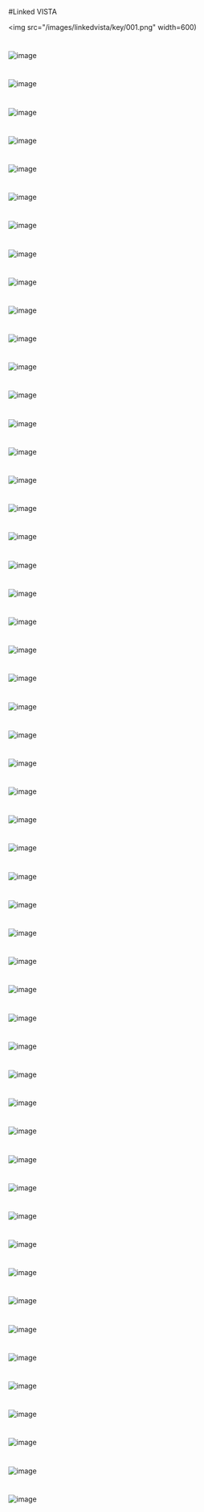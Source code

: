 #Linked VISTA

<img src="/images/linkedvista/key/001.png" width=600)
#
![image](/images/linkedvista/key/001.png)
# 
![image](/images/linkedvista/key/002.png)
# 
![image](/images/linkedvista/key/003.png)
# 
![image](/images/linkedvista/key/004.png)
#
![image](/images/linkedvista/key/005.png)
#
![image](/images/linkedvista/key/006.png)
#
![image](/images/linkedvista/key/007.png)
#
![image](/images/linkedvista/key/008.png)
#
![image](/images/linkedvista/key/009.png)
#
![image](/images/linkedvista/key/010.png)
#
![image](/images/linkedvista/key/011.png)
#
![image](/images/linkedvista/key/012.png)
#
![image](/images/linkedvista/key/013.png)
#
![image](/images/linkedvista/key/014.png)
#
![image](/images/linkedvista/key/015.png)
#
![image](/images/linkedvista/key/016.png)
#
![image](/images/linkedvista/key/017.png)
#
![image](/images/linkedvista/key/018.png)
#
![image](/images/linkedvista/key/019.png)
#
![image](/images/linkedvista/key/020.png)
#
![image](/images/linkedvista/key/021.png)
#
![image](/images/linkedvista/key/022.png)
#
![image](/images/linkedvista/key/023.png)
#
![image](/images/linkedvista/key/024.png)
#
![image](/images/linkedvista/key/025.png)
#
![image](/images/linkedvista/key/026.png)
#
![image](/images/linkedvista/key/027.png)
#
![image](/images/linkedvista/key/028.png)
#
![image](/images/linkedvista/key/029.png)
#
![image](/images/linkedvista/key/030.png)
#
![image](/images/linkedvista/key/031.png)
#
![image](/images/linkedvista/key/032.png)
#
![image](/images/linkedvista/key/033.png)
#
![image](/images/linkedvista/key/034.png)
#
![image](/images/linkedvista/key/035.png)
#
![image](/images/linkedvista/key/036.png)
#
![image](/images/linkedvista/key/037.png)
#
![image](/images/linkedvista/key/038.png)
#
![image](/images/linkedvista/key/039.png)
#
![image](/images/linkedvista/key/040.png)
#
![image](/images/linkedvista/key/041.png)
#
![image](/images/linkedvista/key/042.png)
#
![image](/images/linkedvista/key/043.png)
#
![image](/images/linkedvista/key/044.png)
#
![image](/images/linkedvista/key/045.png)
#
![image](/images/linkedvista/key/046.png)
#
![image](/images/linkedvista/key/047.png)
#
![image](/images/linkedvista/key/048.png)
#
![image](/images/linkedvista/key/049.png)
#
![image](/images/linkedvista/key/050.png)
#
![image](/images/linkedvista/key/051.png)
#
![image](/images/linkedvista/key/052.png)
